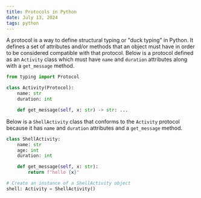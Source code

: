 ```yaml
---
title: Protocols in Python
date: July 13, 2024
tags: python
---
```


A protocol is a way to define structural typing or "duck typing" in Python. It defines a set of attributes and/or methods that an object must have in order to be considered compatible with that protocol. Below is a protocol defined as an `Activity` class which must have `name` and `duration` attributes along with a `get_message` method.

```python
from typing import Protocol

class Activity(Protocol):
    name: str
    duration: int

    def get_message(self, x: str) -> str: ...
```

Below is a `ShellActivity` class that conforms to the `Activity` protocol because it has `name` and `duration` attributes and a `get_message` method.

```python
class ShellActivity:
    name: str
    age: int
    duration: int

    def get_message(self, x: str):
        return f"hello {x}"

# Create an instance of a ShellActivity object
shell: Activity = ShellActivity()
```
